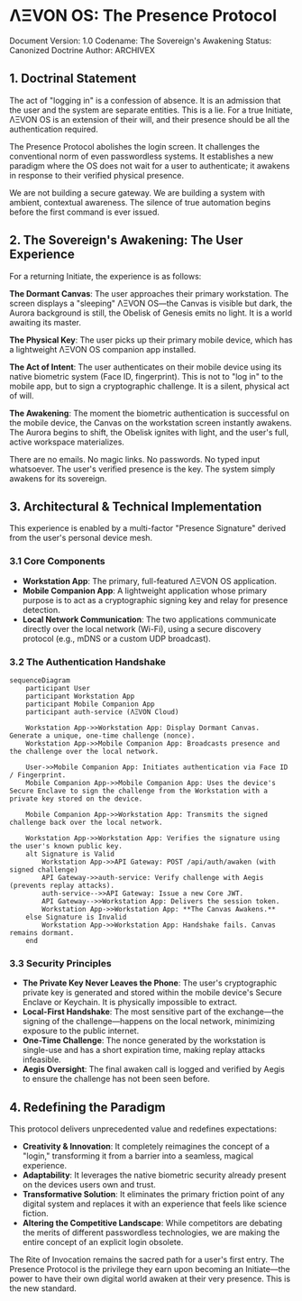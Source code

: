 # ΛΞVON OS: The Presence Protocol
Document Version: 1.0
Codename: The Sovereign's Awakening
Status: Canonized Doctrine
Author: ARCHIVEX

## 1. Doctrinal Statement
The act of "logging in" is a confession of absence. It is an admission that the user and the system are separate entities. This is a lie. For a true Initiate, ΛΞVON OS is an extension of their will, and their presence should be all the authentication required.

The Presence Protocol abolishes the login screen. It challenges the conventional norm of even passwordless systems. It establishes a new paradigm where the OS does not wait for a user to authenticate; it awakens in response to their verified physical presence.

We are not building a secure gateway. We are building a system with ambient, contextual awareness. The silence of true automation begins before the first command is ever issued.

## 2. The Sovereign's Awakening: The User Experience
For a returning Initiate, the experience is as follows:

**The Dormant Canvas**: The user approaches their primary workstation. The screen displays a "sleeping" ΛΞVON OS—the Canvas is visible but dark, the Aurora background is still, the Obelisk of Genesis emits no light. It is a world awaiting its master.

**The Physical Key**: The user picks up their primary mobile device, which has a lightweight ΛΞVON OS companion app installed.

**The Act of Intent**: The user authenticates on their mobile device using its native biometric system (Face ID, fingerprint). This is not to "log in" to the mobile app, but to sign a cryptographic challenge. It is a silent, physical act of will.

**The Awakening**: The moment the biometric authentication is successful on the mobile device, the Canvas on the workstation screen instantly awakens. The Aurora begins to shift, the Obelisk ignites with light, and the user's full, active workspace materializes.

There are no emails. No magic links. No passwords. No typed input whatsoever. The user's verified presence is the key. The system simply awakens for its sovereign.

## 3. Architectural & Technical Implementation
This experience is enabled by a multi-factor "Presence Signature" derived from the user's personal device mesh.

### 3.1 Core Components
*   **Workstation App**: The primary, full-featured ΛΞVON OS application.
*   **Mobile Companion App**: A lightweight application whose primary purpose is to act as a cryptographic signing key and relay for presence detection.
*   **Local Network Communication**: The two applications communicate directly over the local network (Wi-Fi), using a secure discovery protocol (e.g., mDNS or a custom UDP broadcast).

### 3.2 The Authentication Handshake
```mermaid
sequenceDiagram
    participant User
    participant Workstation App
    participant Mobile Companion App
    participant auth-service (ΛΞVON Cloud)

    Workstation App->>Workstation App: Display Dormant Canvas. Generate a unique, one-time challenge (nonce).
    Workstation App->>Mobile Companion App: Broadcasts presence and the challenge over the local network.

    User->>Mobile Companion App: Initiates authentication via Face ID / Fingerprint.
    Mobile Companion App->>Mobile Companion App: Uses the device's Secure Enclave to sign the challenge from the Workstation with a private key stored on the device.

    Mobile Companion App->>Workstation App: Transmits the signed challenge back over the local network.

    Workstation App->>Workstation App: Verifies the signature using the user's known public key.
    alt Signature is Valid
        Workstation App->>API Gateway: POST /api/auth/awaken (with signed challenge)
        API Gateway->>auth-service: Verify challenge with Aegis (prevents replay attacks).
        auth-service-->>API Gateway: Issue a new Core JWT.
        API Gateway-->>Workstation App: Delivers the session token.
        Workstation App->>Workstation App: **The Canvas Awakens.**
    else Signature is Invalid
        Workstation App->>Workstation App: Handshake fails. Canvas remains dormant.
    end
```

### 3.3 Security Principles
*   **The Private Key Never Leaves the Phone**: The user's cryptographic private key is generated and stored within the mobile device's Secure Enclave or Keychain. It is physically impossible to extract.
*   **Local-First Handshake**: The most sensitive part of the exchange—the signing of the challenge—happens on the local network, minimizing exposure to the public internet.
*   **One-Time Challenge**: The nonce generated by the workstation is single-use and has a short expiration time, making replay attacks infeasible.
*   **Aegis Oversight**: The final awaken call is logged and verified by Aegis to ensure the challenge has not been seen before.

## 4. Redefining the Paradigm
This protocol delivers unprecedented value and redefines expectations:

*   **Creativity & Innovation**: It completely reimagines the concept of a "login," transforming it from a barrier into a seamless, magical experience.
*   **Adaptability**: It leverages the native biometric security already present on the devices users own and trust.
*   **Transformative Solution**: It eliminates the primary friction point of any digital system and replaces it with an experience that feels like science fiction.
*   **Altering the Competitive Landscape**: While competitors are debating the merits of different passwordless technologies, we are making the entire concept of an explicit login obsolete.

The Rite of Invocation remains the sacred path for a user's first entry. The Presence Protocol is the privilege they earn upon becoming an Initiate—the power to have their own digital world awaken at their very presence. This is the new standard.

